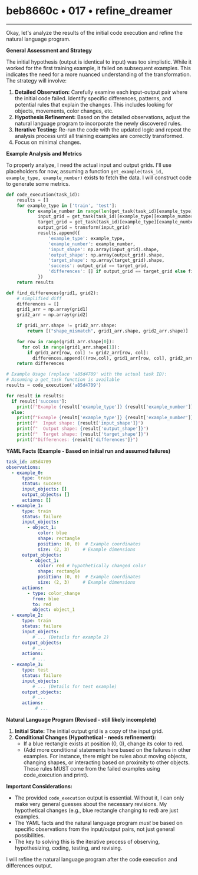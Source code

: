 # beb8660c • 017 • refine_dreamer

---
Okay, let's analyze the results of the initial code execution and refine the natural language program.

**General Assessment and Strategy**

The initial hypothesis (output is identical to input) was too simplistic. While it worked for the first training example, it failed on subsequent examples. This indicates the need for a more nuanced understanding of the transformation. The strategy will involve:

1.  **Detailed Observation:** Carefully examine each input-output pair where the initial code failed. Identify specific differences, patterns, and potential rules that explain the changes. This includes looking for objects, movements, color changes, etc.
2.  **Hypothesis Refinement:** Based on the detailed observations, adjust the natural language program to incorporate the newly discovered rules.
3.  **Iterative Testing:**  Re-run the code with the updated logic and repeat the analysis process until all training examples are correctly transformed.
4. Focus on minimal changes.

**Example Analysis and Metrics**

To properly analyze, I need the actual input and output grids. I'll use placeholders for now, assuming a function `get_example(task_id, example_type, example_number)` exists to fetch the data. I will construct code to generate some metrics.

```python
def code_execution(task_id):
    results = []
    for example_type in ['train', 'test']:
        for example_number in range(len(get_task(task_id)[example_type])):
            input_grid = get_task(task_id)[example_type][example_number]['input']
            target_grid = get_task(task_id)[example_type][example_number]['output']
            output_grid = transform(input_grid)
            results.append({
                'example_type': example_type,
                'example_number': example_number,
                'input_shape': np.array(input_grid).shape,
                'output_shape': np.array(output_grid).shape,
                'target_shape': np.array(target_grid).shape,
                'success': output_grid == target_grid,
                'differences': [] if output_grid == target_grid else find_differences(output_grid, target_grid)
            })
    return results

def find_differences(grid1, grid2):
    # simplified diff
    differences = []
    grid1_arr = np.array(grid1)
    grid2_arr = np.array(grid2)

    if grid1_arr.shape != grid2_arr.shape:
        return [("shape_mismatch", grid1_arr.shape, grid2_arr.shape)]

    for row in range(grid1_arr.shape[0]):
      for col in range(grid1_arr.shape[1]):
        if grid1_arr[row, col] != grid2_arr[row, col]:
          differences.append(((row,col), grid1_arr[row, col], grid2_arr[row, col]))
    return differences

# Example Usage (replace 'a85d4709' with the actual task ID):
# Assuming a get_task function is available
results = code_execution('a85d4709')

for result in results:
  if result['success']:
    print(f"Example {result['example_type']} {result['example_number']}: Success")
  else:
    print(f"Example {result['example_type']} {result['example_number']}: Failure")
    print(f"  Input shape: {result['input_shape']}")
    print(f"  Output shape: {result['output_shape']}")
    print(f"  Target shape: {result['target_shape']}")
    print(f"Differences: {result['differences']}")

```

**YAML Facts (Example - Based on initial run and assumed failures)**

```yaml
task_id: a85d4709
observations:
  - example_0:
      type: train
      status: success
      input_objects: []
      output_objects: []
      actions: []
  - example_1:
      type: train
      status: failure
      input_objects:
        - object_1:
            color: blue
            shape: rectangle
            position: (0, 0)  # Example coordinates
            size: (2, 3)     # Example dimensions
      output_objects:
         - object_1:
            color: red # hypothetically changed color
            shape: rectangle
            position: (0, 0)  # Example coordinates
            size: (2, 3)     # Example dimensions
      actions:
        - type: color_change
          from: blue
          to: red
          object: object_1
  - example_2:
      type: train
      status: failure
      input_objects:
          # ... (Details for example 2)
      output_objects:
          # ...
      actions:
          # ...
  - example_3:
      type: test
      status: failure
      input_objects:
          # ... (Details for test example)
      output_objects:
          # ...
      actions:
           # ...

```

**Natural Language Program (Revised - still likely incomplete)**

1.  **Initial State:** The initial output grid is a copy of the input grid.
2.  **Conditional Changes (Hypothetical - needs refinement):**
    *   If a blue rectangle exists at position (0, 0), change its color to red.
    * (Add more conditional statements here based on the failures in other examples.
     For instance, there might be rules about moving objects, changing shapes, or
      interacting based on proximity to other objects. These rules MUST come from
       the failed examples using code_execution and print).

**Important Considerations:**

*   The provided `code_execution` output is essential. Without it, I can only make very general guesses about the necessary revisions. My hypothetical changes (e.g., blue rectangle changing to red) are just examples.
*   The YAML facts and the natural language program *must* be based on specific observations from the input/output pairs, not just general possibilities.
* The key to solving this is the iterative process of observing, hypothesizing, coding, testing, and revising.

I will refine the natural language program after the code execution and differences output.

